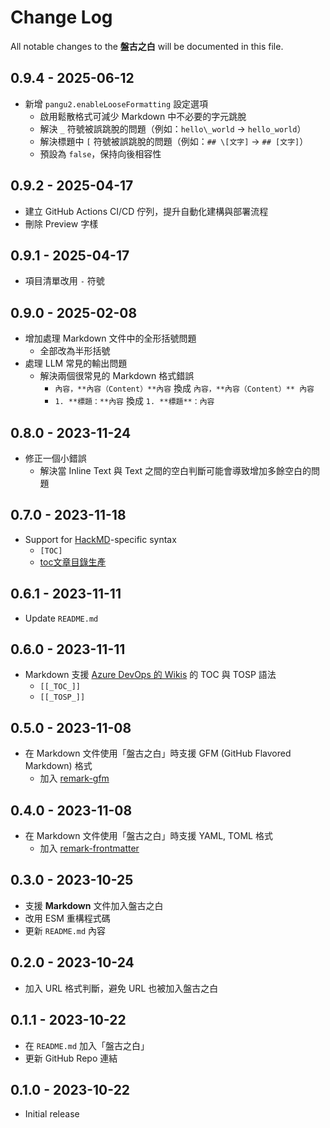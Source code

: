 # Change Log

All notable changes to the **盤古之白** will be documented in this file.

## 0.9.4 - 2025-06-12

* 新增 `pangu2.enableLooseFormatting` 設定選項
  * 啟用鬆散格式可減少 Markdown 中不必要的字元跳脫
  * 解決 `_` 符號被誤跳脫的問題（例如：`hello\_world` → `hello_world`）
  * 解決標題中 `[` 符號被誤跳脫的問題（例如：`## \[文字]` → `## [文字]`）
  * 預設為 `false`，保持向後相容性

## 0.9.2 - 2025-04-17

* 建立 GitHub Actions CI/CD 佇列，提升自動化建構與部署流程
* 刪除 Preview 字樣

## 0.9.1 - 2025-04-17

* 項目清單改用 `-` 符號

## 0.9.0 - 2025-02-08

* 增加處理 Markdown 文件中的全形括號問題
  * 全部改為半形括號
* 處理 LLM 常見的輸出問題
  * 解決兩個很常見的 Markdown 格式錯誤
    * `內容，**內容（Content）**內容` 換成 `內容，**內容（Content）** 內容`
    * `1. **標題：**內容` 換成 `1. **標題**：內容`

## 0.8.0 - 2023-11-24

* 修正一個小錯誤
  * 解決當 Inline Text 與 Text 之間的空白判斷可能會導致增加多餘空白的問題

## 0.7.0 - 2023-11-18

* Support for [HackMD](https://hackmd.io/)-specific syntax
  * `[TOC]`
  * [toc文章目錄生產](https://hackmd.io/@chiaoshin369/Shinbook/https%3A%2F%2Fhackmd.io%2F%40chiaoshin369%2Fhackmd#toc%E6%96%87%E7%AB%A0%E7%9B%AE%E9%8C%84%E7%94%9F%E7%94%A2)

## 0.6.1 - 2023-11-11

* Update `README.md`

## 0.6.0 - 2023-11-11

* Markdown 支援 [Azure DevOps 的 Wikis](https://learn.microsoft.com/en-us/azure/devops/project/wiki/wiki-markdown-guidance?view=azure-devops&WT.mc_id=DT-MVP-4015686#table-of-contents-toc-for-wiki-pages) 的 TOC 與 TOSP 語法
  * `[[_TOC_]]`
  * `[[_TOSP_]]`

## 0.5.0 - 2023-11-08

* 在 Markdown 文件使用「盤古之白」時支援 GFM (GitHub Flavored Markdown) 格式
  * 加入 [remark-gfm](https://www.npmjs.com/package/remark-gfm)

## 0.4.0 - 2023-11-08

* 在 Markdown 文件使用「盤古之白」時支援 YAML, TOML 格式
  * 加入 [remark-frontmatter](https://www.npmjs.com/package/remark-frontmatter)

## 0.3.0 - 2023-10-25

* 支援 **Markdown** 文件加入盤古之白
* 改用 ESM 重構程式碼
* 更新 `README.md` 內容

## 0.2.0 - 2023-10-24

* 加入 URL 格式判斷，避免 URL 也被加入盤古之白

## 0.1.1 - 2023-10-22

* 在 `README.md` 加入「盤古之白」
* 更新 GitHub Repo 連結

## 0.1.0 - 2023-10-22

* Initial release
